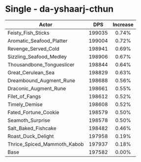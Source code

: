 # Single - da-yshaarj-cthun
| Actor | DPS | Increase |
|---|:---:|:---:|
|Feisty_Fish_Sticks|199035|0.74%|
|Aromatic_Seafood_Platter|199004|0.72%|
|Revenge_Served_Cold|198941|0.69%|
|Sizzling_Seafood_Medley|198906|0.67%|
|Thousandbone_Tongueslicer|198844|0.64%|
|Great_Cerulean_Sea|198829|0.63%|
|Dreambound_Augment_Rune|198688|0.56%|
|Draconic_Augment_Rune|198661|0.55%|
|Filet_of_Fangs|198612|0.52%|
|Timely_Demise|198608|0.52%|
|Fated_Fortune_Cookie|198579|0.50%|
|Seamoth_Surprise|198578|0.50%|
|Salt_Baked_Fishcake|198482|0.46%|
|Roast_Duck_Delight|197958|0.19%|
|Thrice_Spiced_Mammoth_Kabob|197937|0.18%|
|Base|197582|0.00%|

